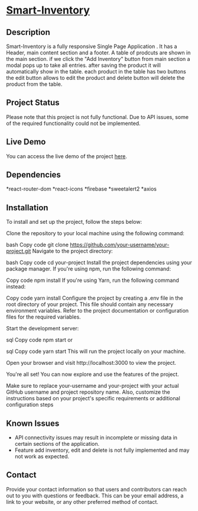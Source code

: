 # [Smart-Inventory](https://smart-inventory-1c2ae.web.app/)

## Description
Smart-Inventory is a fully responsive Single Page Application  . It has a Header, main content section and a footer. A table of prodcuts are shown in the main section. if we click the "Add Inventory" button from main section a modal pops up to take all entries. after saving the product it will automatically show in the table. each product in the table has two buttons the edit button allows to edit the product and delete button will delete the product from the table. 

## Project Status
Please note that this project is not fully functional. Due to API issues, some of the required functionality could not be implemented.

## Live Demo
You can access the live demo of the project [here](https://smart-inventory-1c2ae.web.app/).

## Dependencies
*react-router-dom
*react-icons
*firebase
*sweetalert2
*axios

## Installation
To install and set up the project, follow the steps below:

Clone the repository to your local machine using the following command:

bash
Copy code
git clone https://github.com/your-username/your-project.git
Navigate to the project directory:

bash
Copy code
cd your-project
Install the project dependencies using your package manager. If you're using npm, run the following command:

Copy code
npm install
If you're using Yarn, run the following command instead:

Copy code
yarn install
Configure the project by creating a .env file in the root directory of your project. This file should contain any necessary environment variables. Refer to the project documentation or configuration files for the required variables.

Start the development server:

sql
Copy code
npm start
or

sql
Copy code
yarn start
This will run the project locally on your machine.

Open your browser and visit http://localhost:3000 to view the project.

You're all set! You can now explore and use the features of the project.

Make sure to replace your-username and your-project with your actual GitHub username and project repository name. Also, customize the instructions based on your project's specific requirements or additional configuration steps



## Known Issues
- API connectivity issues may result in incomplete or missing data in certain sections of the application.
- Feature add inventory, edit and delete is not fully implemented and may not work as expected.



## Contact
Provide your contact information so that users and contributors can reach out to you with questions or feedback. This can be your email address, a link to your website, or any other preferred method of contact.
